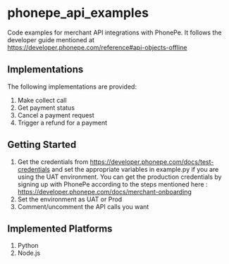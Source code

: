 # phonepe_api_examples
Code examples for merchant API integrations with PhonePe. It follows the developer guide mentioned at https://developer.phonepe.com/reference#api-objects-offline

## Implementations
The following implementations are provided:
1. Make collect call
2. Get payment status
3. Cancel a payment request
4. Trigger a refund for a payment

## Getting Started
1. Get the credentials from https://developer.phonepe.com/docs/test-credentials and set the appropriate variables in example.py if you are using the UAT environment. You can get the production credentials by signing up with PhonePe according to the steps mentioned here : https://developer.phonepe.com/docs/merchant-onboarding
2. Set the environment as UAT or Prod
3. Comment/uncomment the API calls you want

## Implemented Platforms
1. Python
2. Node.js